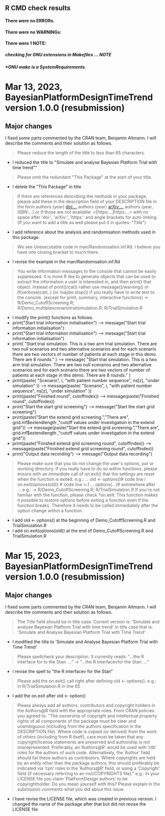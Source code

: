 ## R CMD check results

#### There were no ERRORs.

#### There were no WARNINGs:

#### There were 1 NOTE:
##### checking for GNU extensions in Makefiles ... NOTE
#####  *GNU make is a SystemRequirements.

# Mar 13, 2023, BayesianPlatformDesignTimeTrend version 1.0.0 (resubmission)
## Major changes
I fixed some parts commented by the CRAN team, Benjamin Altmann.
I will describe the comments and their solution as follows.

> Please reduce the length of the title to less than 65 characters.

- I reduced the title to "Simulate and analyse Bayesian Platform Trial with time trend""

> Please omit the redundant "This Package" at the start of your title.

- I delete the "This Package" in title

> If there are references describing the methods in your package, please
> add these in the description field of your DESCRIPTION file in the form
> authors (year) <doi:...>
> authors (year) <arXiv:...>
> authors (year, ISBN:...)
> or if those are not available: <[https:...]https:...>
> with no space after 'doi:', 'arXiv:', 'https:' and angle brackets for
> auto-linking. (If you want to add a title as well please put it in
> quotes: "Title")

- I add reference about the analysis and randomisation methods used in this package.

> We see Unexecutable code in man/Randomisation.inf.Rd.
> I believe you have one closing bracket to much there.

- I revise the example in the man/Randomisation.inf.Rd

> You write information messages to the console that cannot be easily suppressed.
> It is more R like to generate objects that can be used to extract the information a user is interested in, and then print() that object.
> Instead of print()/cat() rather use message()/warning() or if(verbose)cat(..) (or maybe stop()) if you really have to write text to the console. (except for print, summary, interactive functions)
> -> R/Demo_CutoffScreening.R; R/Demo_multiplescenariotrialsimulation.R; R/TrialSimulation.R

- I modify the print() functions as follows.
- print("Start trial information initialisation") --> message("Start trial information initialisation")
- print("Start trial information initialisation") --> message("Start trial information initialisation")
- print(
    "Start trial simulation. This is a two arm trial simulation. There are two null scenarios and two alternative scenarios and for each scenario there are two vectors of number of patients at each stage in this demo. There are 8 rounds."
  ) --> message(
    "Start trial simulation. This is a two arm trial simulation. There are two null scenarios and two alternative scenarios and for each scenario there are two vectors of number of patients at each stage in this demo. There are 8 rounds."
  )
- print(paste(
        "Scenario",
        i,
        "with patient number sequence",
        ns[z],
        "under simulation"
      )) --> message(paste(
        "Scenario",
        i,
        "with patient number sequence",
        ns[z],
        "under simulation"
      ))
- print(paste("Finished round", cutoffindex)) --> message(paste("Finished round", cutoffindex))
- print("Start the start grid screening") --> message("Start the start grid screening")
- print(paste("Start the extend grid screening.","There are", grid.inf$extendlength ,"cutoff values under investigation in the extend grid")) --> message(paste("Start the extend grid screening.","There are", grid.inf$extendlength ,"cutoff values under investigation in the extend grid"))
- print(paste("Finished extend grid screening round", cutoffindex)) --> message(paste("Finished extend grid screening round", cutoffindex))
- print("Output data recording") --> message("Output data recording")


> Please make sure that you do not change the user's options, par or working directory. If you really have to do so within functions, please ensure with an *immediate* call of on.exit() that the settings are reset when the function is exited.
> e.g.:
> ...
> old <- options()# code line i
> on.exit(options(old)) # code line i+1
> ...
> options(...)# somewhere after
> ...
> e.g.: -> R/Demo_CutoffScreening.R; R/TrialSimulation.R
> If you're not familiar with the function, please check ?on.exit. This function makes it possible to restore options before exiting a function even if the function breaks. Therefore it needs to be called immediately after the option change within a function.

- I add old <- options() at the beginning of Demo_CutoffScreening.R and TrialSimulation.R
- I add on.exit(options(old)) at the end of Demo_CutoffScreening.R and TrialSimulation.R

# Mar 15, 2023, BayesianPlatformDesignTimeTrend version 1.0.0 (resubmission)
## Major changes
I fixed some parts commented by the CRAN team, Benjamin Altmann.
I will describe the comments and their solution as follows.

> The Title field should be in title case. Current version is:
>   'Simulate and analyse Bayesian Platform Trial with time trend'
> In title case that is:
>   'Simulate and Analyse Bayesian Platform Trial with Time Trend'

- I modified the title to 'Simulate and Analyse Bayesian Platform Trial with Time Trend'

>Please spellcheck your description. It currently reads:
>     "...the R interface for to the Stan. ..." -> "...the R interfacevfor the Stan. ..."

- I revise the spell to "the R interfacev for the Stan"

> Please add the on.exit() call right after defining old <- options(). e.g.: in R/TrialSimulation.R in line 65

- I add the on.exit after old <- option()

> Please always add all authors, contributors and copyright holders in the Authors@R field with the appropriate roles.
> From CRAN policies you agreed to:
>"The ownership of copyright and intellectual property rights of all components of the package must be clear and unambiguous (including from the authors specification in the DESCRIPTION file). Where code is copied (or derived) from the work of others (including from R itself), care must be taken that any copyright/license statements are preserved and
authorship is not misrepresented.
> Preferably, an ‘Authors@R’ would be used with ‘ctb’ roles for the authors of such code. Alternatively, the ‘Author’ field should list these authors as contributors. Where copyrights are held by an entity other than the package authors, this should preferably be indicated via ‘cph’ roles in the ‘Authors@R’ field, or using a ‘Copyright’ field (if necessary referring to an inst/COPYRIGHTS file)."
> e.g.: In your LICENSE file you claim 'PlatFormDesign authors' to be copyrightholder. Do you mean yourself with this?
> Please explain in the submission comments what you did about this issue.

- I have revise the LICENSE file, which was created in previous version. I changed the name of the package after that but did not revise the LICENSE file
